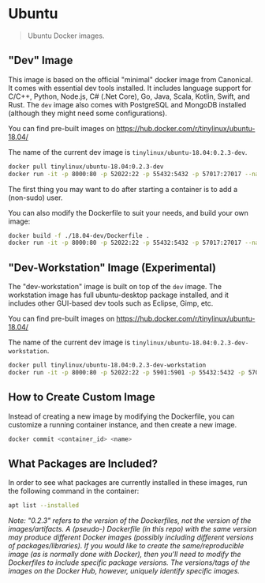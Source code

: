 # Ubuntu
> Ubuntu Docker images.


## "Dev" Image

This image is based on the official "minimal" docker image from Canonical.
It comes with essential dev tools installed.
It includes language support for C/C++, Python, Node.js, C# (.Net Core), Go, Java, Scala, Kotlin, Swift, and Rust.
The `dev` image also comes with PostgreSQL and MongoDB installed (although they might need some configurations).

You can find pre-built images on https://hub.docker.com/r/tinylinux/ubuntu-18.04/

The name of the current dev image is `tinylinux/ubuntu-18.04:0.2.3-dev`.

<!--
docker build -f ./18.04-dev/Dockerfile -t tinylinux/ubuntu-18.04:0.2.3-dev .
docker run -it --rm -p 8000:80 -p 52022:22 -p 55432:5432 -p 57017:27017 --name ubuntu-18.04-dev <image_id>
docker push tinylinux/ubuntu-18.04:0.2.3-dev
docker run -it -p 8000:80 -p 52022:22 -p 55432:5432 -p 57017:27017 --name ubuntu-18.04-dev tinylinux/ubuntu-18.04:0.2.3-dev
-->

```bash
docker pull tinylinux/ubuntu-18.04:0.2.3-dev
docker run -it -p 8000:80 -p 52022:22 -p 55432:5432 -p 57017:27017 --name my-dev-ubuntu tinylinux/ubuntu-18.04:0.2.3-dev
```

The first thing you may want to do after starting a container is to add a (non-sudo) user.


You can also modify the Dockerfile to suit your needs, and build your own image:

```bash
docker build -f ./18.04-dev/Dockerfile .
docker run -it -p 8000:80 -p 52022:22 -p 55432:5432 -p 57017:27017 --name my-own-ubuntu <image_id>
```


<!--
** Configure postgresql:
su postgres
psql
\password
psql -h localhost -U postgres
-->

<!--
adduser user
-->


## "Dev-Workstation" Image (Experimental)

The "dev-workstation" image is built on top of the `dev` image.
The workstation image has full ubuntu-desktop package installed,
and it includes other GUI-based dev tools such as Eclipse, Gimp, etc.

You can find pre-built images on https://hub.docker.com/r/tinylinux/ubuntu-18.04/

The name of the current dev image is `tinylinux/ubuntu-18.04:0.2.3-dev-workstation`.

<!--
docker build -f ./18.04-dev-workstation/Dockerfile -t tinylinux/ubuntu-18.04:0.2.3-dev-workstation .
docker run -it --rm -p 8000:80 -p 52022:22 -p 5901:5901 -p 55432:5432 -p 57017:27017 --name ubuntu-18.04-workstation <image_id>
docker push tinylinux/ubuntu-18.04:0.2.3-dev-workstation
docker run -it -p 8000:80 -p 52022:22 -p 5901:5901 -p 55432:5432 -p 57017:27017 --name ubuntu-18.04-workstation tinylinux/ubuntu-18.04:0.2.3-dev-workstation
-->

```bash
docker pull tinylinux/ubuntu-18.04:0.2.3-dev-workstation
docker run -it -p 8000:80 -p 52022:22 -p 5901:5901 -p 55432:5432 -p 57017:27017 --name my-workstation-ubuntu tinylinux/ubuntu-18.04:0.2.3-dev-workstation
```


## How to Create Custom Image

Instead of creating a new image by modifying the Dockerfile,
you can customize a running container instance,
and then create a new image.


```bash
docker commit <container_id> <name>  
```


## What Packages are Included?

In order to see what packages are currently installed in these images,
run the following command in the container:

```bash
apt list --installed
```

_Note: "0.2.3" refers to the version of the Dockerfiles, not the version of the images/artifacts. A (pseudo-) Dockerfile (in this repo) with the same version may produce different Docker images (possibly including different versions of packages/libraries)._
_If you would like to create the same/reproducible image (as is normally done with Docker), then you'll need to modify the Dockerfiles to include specific package versions._
_The versions/tags of the images on the Docker Hub, however, uniquely identify specific images._
